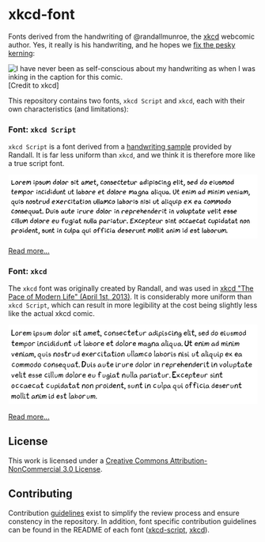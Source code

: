 # xkcd-font

Fonts derived from the handwriting of @randallmunroe, the [xkcd](https://xkcd.com) webcomic author.
Yes, it really is his handwriting, and he hopes we [fix the pesky kerning](http://xkcd.com/1015/):

![I have never been as self-conscious about my handwriting as when I was inking in the caption for this comic.](https://imgs.xkcd.com/comics/kerning.png)
[Credit to xkcd]

This repository contains two fonts, ``xkcd Script`` and ``xkcd``, each with their own characteristics (and limitations):

### Font: ``xkcd Script``

``xkcd Script`` is a font derived from a [handwriting sample](xkcd-script/generator/handwriting_minimal.png) provided by Randall.
It is far less uniform than ``xkcd``, and we think it is therefore more like a true script font.

![Sample of xkcd-script](xkcd-script/samples/ipsum.png)

[Read more...](xkcd-script/README.md)


### Font: ``xkcd``

The ``xkcd`` font was originally created by Randall, and was used in [xkcd "The Pace of Modern Life" (April 1st, 2013)](https://xkcd.com/1227/).
It is considerably more uniform than ``xkcd Script``, which can result in more legibility at the cost being slightly less like the actual xkcd comic.

![Sample of xkcd](xkcd/samples/ipsum.png)

[Read more...](xkcd/README.md)

## License

This work is licensed under a [Creative Commons Attribution-NonCommercial 3.0 License](LICENSE).

## Contributing

Contribution [guidelines](.github/CONTRIBUTING) exist to simplify the review process and ensure constency in the repository.
In addition, font specific contribution guidelines can be found in the README of each font ([xkcd-script](xkcd-script/README.md), [xkcd](xkcd/README.md)).
